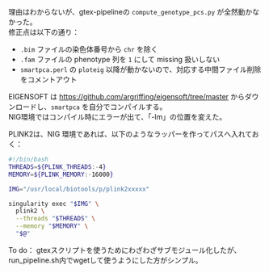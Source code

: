理由はわからないが、gtex-pipelineの `compute_genotype_pcs.py` が全然動かなかった。  
修正点は以下の通り：

- `.bim` ファイルの染色体番号から `chr` を除く  
- `.fam` ファイルの phenotype 列を `1` にして missing 扱いしない  
- `smartpca.perl` の `ploteig` 以降が動かないので、対応する中間ファイル削除をコメントアウト  


EIGENSOFT は https://github.com/argriffing/eigensoft/tree/master からダウンロードし、`smartpca` を自分でコンパイルする。  
NIG環境ではコンパイル時にエラーが出て、「-lm」の位置を変えた。

PLINK2は、NIG 環境であれば、以下のようなラッパーを作ってパスへ入れておく：  

```bash
#!/bin/bash
THREADS=${PLINK_THREADS:-4}
MEMORY=${PLINK_MEMORY:-16000}

IMG="/usr/local/biotools/p/plink2xxxxx"

singularity exec "$IMG" \
  plink2 \
  --threads "$THREADS" \
  --memory "$MEMORY" \
  "$@"
```
To do：
gtexスクリプトを使うためにわざわざサブモジュール化したが、run_pipeline.sh内でwgetして使うようにした方がシンプル。
